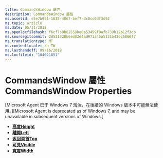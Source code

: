 ```yaml
---
title: CommandsWindow 屬性
description: CommandsWindow 屬性
ms.assetid: e5e7b991-1635-4867-bef7-dc8cc0df3d92
ms.topic: article
ms.date: 05/31/2018
ms.openlocfilehash: f6cf7b8b82558be0a53459f8afb739b12b12f3db
ms.sourcegitcommit: 2d531328b6ed82d4ad971a45a5131b430c5866f7
ms.translationtype: MT
ms.contentlocale: zh-TW
ms.lasthandoff: 09/16/2019
ms.locfileid: "104021851"
---
```

# <a name="commandswindow-properties"></a><span data-ttu-id="3f3f3-103">CommandsWindow 屬性</span><span class="sxs-lookup"><span data-stu-id="3f3f3-103">CommandsWindow Properties</span></span>

<span data-ttu-id="3f3f3-104">\[Microsoft Agent 已于 Windows 7 淘汰，在後續的 Windows 版本中可能無法使用。\]</span><span class="sxs-lookup"><span data-stu-id="3f3f3-104">\[Microsoft Agent is deprecated as of Windows 7, and may be unavailable in subsequent versions of Windows.\]</span></span>

-   [<span data-ttu-id="3f3f3-105">**高度**</span><span class="sxs-lookup"><span data-stu-id="3f3f3-105">**Height**</span></span>](height-property-cwo.md)
-   [<span data-ttu-id="3f3f3-106">**離開**</span><span class="sxs-lookup"><span data-stu-id="3f3f3-106">**Left**</span></span>](left-property-cwo.md)
-   [<span data-ttu-id="3f3f3-107">**返回頁首**</span><span class="sxs-lookup"><span data-stu-id="3f3f3-107">**Top**</span></span>](top-property-cwo.md)
-   [<span data-ttu-id="3f3f3-108">**可見**</span><span class="sxs-lookup"><span data-stu-id="3f3f3-108">**Visible**</span></span>](visible-property-cwo.md)
-   [<span data-ttu-id="3f3f3-109">**寬度**</span><span class="sxs-lookup"><span data-stu-id="3f3f3-109">**Width**</span></span>](width-property.md)

 

 




